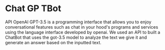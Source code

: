 # Chat GP TBot
API OpenAI GPT-3.5 is a programming interface that allows you to enjoy conversational features such as chat in your hood's programs and services using the language interface developed by openai.
We used an API to built a ChatBot that uses the got-3.5 model to analyze the text we give it and generate an answer based on the inputted text.
